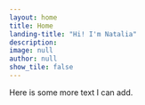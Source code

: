 ```yaml
---
layout: home
title: Home
landing-title: "Hi! I'm Natalia"
description:
image: null
author: null
show_tile: false
---
```


Here is some more text I can add.
